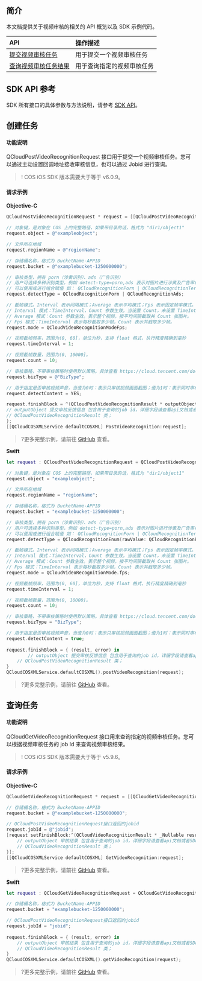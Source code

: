 ## 简介

本文档提供关于视频审核的相关的 API 概览以及 SDK 示例代码。

| API                                                                       | 操作描述                   |
| :------------------------------------------------------------------------ | :------------------------- |
| [提交视频审核任务](https://cloud.tencent.com/document/product/436/47316)     | 用于提交一个视频审核任务   |
| [查询视频审核任务结果](https://cloud.tencent.com/document/product/436/47317) | 用于查询指定的视频审核任务 |

## SDK API 参考

SDK 所有接口的具体参数与方法说明，请参考 [SDK API](https://cos-ios-sdk-doc-1253960454.file.myqcloud.com/)。

## 创建任务

#### 功能说明

QCloudPostVideoRecognitionRequest 接口用于提交一个视频审核任务。您可以通过主动设置回调地址接收审核信息，也可以通过 Jobid 进行查询。

> ! COS iOS SDK 版本需要大于等于 v6.0.9。

#### 请求示例

**Objective-C**

[//]: # (.cssg-snippet-post-video-recognition)

```objective-c
QCloudPostVideoRecognitionRequest * request = [[QCloudPostVideoRecognitionRequest alloc]init];

// 对象键，是对象在 COS 上的完整路径，如果带目录的话，格式为 "dir1/object1"
request.object = @"exampleobject";

// 文件所在地域
request.regionName = @"regionName";

// 存储桶名称，格式为 BucketName-APPID
request.bucket = @"examplebucket-1250000000";

// 审核类型，拥有 porn（涉黄识别）、ads（广告识别）
// 用户可选择多种识别类型，例如 detect-type=porn,ads 表示对图片进行涉黄及广告审核
// 可以使用或进行组合赋值 如： QCloudRecognitionPorn | QCloudRecognitionTerrorist
request.detectType = QCloudRecognitionPorn | QCloudRecognitionAds;

// 截帧模式。Interval 表示间隔模式；Average 表示平均模式；Fps 表示固定帧率模式。
// Interval 模式：TimeInterval，Count 参数生效。当设置 Count，未设置 TimeInterval 时，表示截取所有帧，共 Count 张图片。
// Average 模式：Count 参数生效。表示整个视频，按平均间隔截取共 Count 张图片。
// Fps 模式：TimeInterval 表示每秒截取多少帧，Count 表示共截取多少帧。
request.mode = QCloudVideoRecognitionModeFps;

// 视频截帧频率，范围为(0, 60]，单位为秒，支持 float 格式，执行精度精确到毫秒
request.timeInterval = 1;

// 视频截帧数量，范围为(0, 10000]。
request.count = 10;

// 审核策略，不带审核策略时使用默认策略。具体查看 https://cloud.tencent.com/document/product/460/56345
request.bizType = @"BizType";

// 用于指定是否审核视频声音，当值为0时：表示只审核视频画面截图；值为1时：表示同时审核视频画面截图和视频声音。默认值为0。
request.detectContent = YES;

request.finishBlock = ^(QCloudPostVideoRecognitionResult * outputObject, NSError *error) {
// outputObject 提交审核反馈信息 包含用于查询的job id，详细字段请查看api文档或者SDK源码
// QCloudPostVideoRecognitionResult 类；
};
[[QCloudCOSXMLService defaultCOSXML] PostVideoRecognition:request];

```

> ?更多完整示例，请前往 [GitHub](https://github.com/tencentyun/cos-snippets/tree/master/iOS/Objc/Examples/cases/VideoOperation.m) 查看。

**Swift**

[//]: # (.cssg-snippet-post-video-recognition)

```swift
let request : QCloudPostVideoRecognitionRequest = QCloudPostVideoRecognitionRequest();

// 对象键，是对象在 COS 上的完整路径，如果带目录的话，格式为 "dir1/object1"
request.object = "exampleobject";

// 文件所在地域
request.regionName = "regionName";

// 存储桶名称，格式为 BucketName-APPID
request.bucket = "examplebucket-1250000000";

// 审核类型，拥有 porn（涉黄识别）、ads（广告识别）
// 用户可选择多种识别类型，例如 detect-type=porn,ads 表示对图片进行涉黄及广告审核
// 可以使用或进行组合赋值 如： QCloudRecognitionPorn | QCloudRecognitionTerrorist
request.detectType = QCloudRecognitionEnum(rawValue: QCloudRecognitionEnum.porn.rawValue | QCloudRecognitionEnum.ads.rawValue!

// 截帧模式。Interval 表示间隔模式；Average 表示平均模式；Fps 表示固定帧率模式。
// Interval 模式：TimeInterval，Count 参数生效。当设置 Count，未设置 TimeInterval 时，表示截取所有帧，共 Count 张图片。
// Average 模式：Count 参数生效。表示整个视频，按平均间隔截取共 Count 张图片。
// Fps 模式：TimeInterval 表示每秒截取多少帧，Count 表示共截取多少帧。
request.mode = QCloudVideoRecognitionMode.fps;

// 视频截帧频率，范围为(0, 60]，单位为秒，支持 float 格式，执行精度精确到毫秒
request.timeInterval = 1;

// 视频截帧数量，范围为(0, 10000]。
request.count = 10;

// 审核策略，不带审核策略时使用默认策略。具体查看 https://cloud.tencent.com/document/product/460/56345
request.bizType = "BizType";

// 用于指定是否审核视频声音，当值为0时：表示只审核视频画面截图；值为1时：表示同时审核视频画面截图和视频声音。默认值为0。
request.detectContent = true;
  
request.finishBlock = { (result, error) in
        // outputObject 提交审核反馈信息 包含用于查询的job id，详细字段请查看api文档或者SDK源码
    // QCloudPostVideoRecognitionResult 类；
}
QCloudCOSXMLService.defaultCOSXML().postVideoRecognition(request);
```

> ?更多完整示例，请前往 [GitHub](https://github.com/tencentyun/cos-snippets/tree/master/iOS/Swift/Examples/cases/VideoOperation.swift) 查看。

## 查询任务

#### 功能说明

QCloudGetVideoRecognitionRequest 接口用来查询指定的视频审核任务。您可以根据视频审核任务的 job Id 来查询视频审核结果。

> ! COS iOS SDK 版本需要大于等于 v5.9.6。

#### 请求示例

**Objective-C**

[//]: # (.cssg-snippet-get-video-recognition)

```objective-c
QCloudGetVideoRecognitionRequest * request = [[QCloudGetVideoRecognitionRequest alloc]init];

// 存储桶名称，格式为 BucketName-APPID
request.bucket = @"examplebucket-1250000000";

// QCloudPostVideoRecognitionRequest接口返回的jobid
request.jobId = @"jobid";
[request setFinishBlock:^(QCloudVideoRecognitionResult * _Nullable result, NSError * _Nullable error) {
    // outputObject 审核结果 包含用于查询的job id，详细字段请查看api文档或者SDK源码
    // QCloudVideoRecognitionResult 类；
}];
[[QCloudCOSXMLService defaultCOSXML] GetVideoRecognition:request];

```

> ?更多完整示例，请前往 [GitHub](https://github.com/tencentyun/cos-snippets/tree/master/iOS/Objc/Examples/cases/VideoOperation.m) 查看。

**Swift**

[//]: # (.cssg-snippet-get-video-recognition)

```swift
let request : QCloudGetVideoRecognitionRequest = QCloudGetVideoRecognitionRequest();

// 存储桶名称，格式为 BucketName-APPID
request.bucket = "examplebucket-1250000000";

// QCloudPostVideoRecognitionRequest接口返回的jobid
request.jobId = "jobid";
    
request.finishBlock = { (result, error) in
    // outputObject 审核结果 包含用于查询的job id，详细字段请查看api文档或者SDK源码
    // QCloudVideoRecognitionResult 类；
}
QCloudCOSXMLService.defaultCOSXML().getVideoRecognition(request);
```

> ?更多完整示例，请前往 [GitHub](https://github.com/tencentyun/cos-snippets/tree/master/iOS/Swift/Examples/cases/VideoOperation.swift) 查看。
